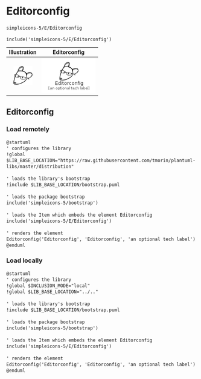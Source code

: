 # Editorconfig


```text
simpleicons-5/E/Editorconfig
```

```text
include('simpleicons-5/E/Editorconfig')
```



| Illustration | Editorconfig |
| :---: | :---: |
| ![illustration for Illustration](../../simpleicons-5/E/Editorconfig.png) | ![illustration for Editorconfig](../../simpleicons-5/E/Editorconfig.Local.png) |




## Editorconfig

### Load remotely
```plantuml
@startuml
' configures the library
!global $LIB_BASE_LOCATION="https://raw.githubusercontent.com/tmorin/plantuml-libs/master/distribution"

' loads the library's bootstrap
!include $LIB_BASE_LOCATION/bootstrap.puml

' loads the package bootstrap
include('simpleicons-5/bootstrap')

' loads the Item which embeds the element Editorconfig
include('simpleicons-5/E/Editorconfig')

' renders the element
Editorconfig('Editorconfig', 'Editorconfig', 'an optional tech label')
@enduml
```

### Load locally
```plantuml
@startuml
' configures the library
!global $INCLUSION_MODE="local"
!global $LIB_BASE_LOCATION="../.."

' loads the library's bootstrap
!include $LIB_BASE_LOCATION/bootstrap.puml

' loads the package bootstrap
include('simpleicons-5/bootstrap')

' loads the Item which embeds the element Editorconfig
include('simpleicons-5/E/Editorconfig')

' renders the element
Editorconfig('Editorconfig', 'Editorconfig', 'an optional tech label')
@enduml
```

